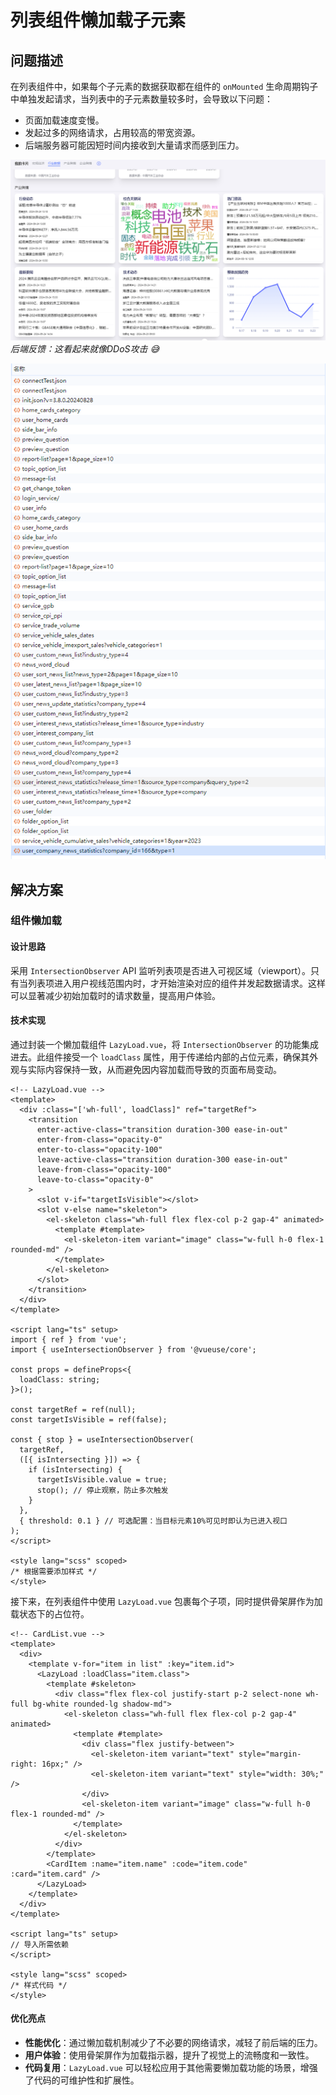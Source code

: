 # 列表组件懒加载子元素

## 问题描述

在列表组件中，如果每个子元素的数据获取都在组件的 `onMounted` 生命周期钩子中单独发起请求，当列表中的子元素数量较多时，会导致以下问题：

- 页面加载速度变慢。
- 发起过多的网络请求，占用较高的带宽资源。
- 后端服务器可能因短时间内接收到大量请求而感到压力。

![卡片列表](列表组件懒加载子元素_images/image-1.png)
*后端反馈：这看起来就像DDoS攻击 😅*

![请求](列表组件懒加载子元素_images/image.png)

## 解决方案

### 组件懒加载

#### 设计思路

采用 `IntersectionObserver` API 监听列表项是否进入可视区域（viewport）。只有当列表项进入用户视线范围内时，才开始渲染对应的组件并发起数据请求。这样可以显著减少初始加载时的请求数量，提高用户体验。

#### 技术实现

通过封装一个懒加载组件 `LazyLoad.vue`，将 `IntersectionObserver` 的功能集成进去。此组件接受一个 `loadClass` 属性，用于传递给内部的占位元素，确保其外观与实际内容保持一致，从而避免因内容加载而导致的页面布局变动。

```vue
<!-- LazyLoad.vue -->
<template>
  <div :class="['wh-full', loadClass]" ref="targetRef">
    <transition
      enter-active-class="transition duration-300 ease-in-out"
      enter-from-class="opacity-0"
      enter-to-class="opacity-100"
      leave-active-class="transition duration-300 ease-in-out"
      leave-from-class="opacity-100"
      leave-to-class="opacity-0"
    >
      <slot v-if="targetIsVisible"></slot>
      <slot v-else name="skeleton">
        <el-skeleton class="wh-full flex flex-col p-2 gap-4" animated>
          <template #template>
            <el-skeleton-item variant="image" class="w-full h-0 flex-1 rounded-md" />
          </template>
        </el-skeleton>
      </slot>
    </transition>
  </div>
</template>

<script lang="ts" setup>
import { ref } from 'vue';
import { useIntersectionObserver } from '@vueuse/core';

const props = defineProps<{
  loadClass: string;
}>();

const targetRef = ref(null);
const targetIsVisible = ref(false);

const { stop } = useIntersectionObserver(
  targetRef,
  ([{ isIntersecting }]) => {
    if (isIntersecting) {
      targetIsVisible.value = true;
      stop(); // 停止观察，防止多次触发
    }
  },
  { threshold: 0.1 } // 可选配置：当目标元素10%可见时即认为已进入视口
);
</script>

<style lang="scss" scoped>
/* 根据需要添加样式 */
</style>
```

接下来，在列表组件中使用 `LazyLoad.vue` 包裹每个子项，同时提供骨架屏作为加载状态下的占位符。

```vue
<!-- CardList.vue -->
<template>
  <div>
    <template v-for="item in list" :key="item.id">
      <LazyLoad :loadClass="item.class">
        <template #skeleton>
          <div class="flex flex-col justify-start p-2 select-none wh-full bg-white rounded-lg shadow-md">
            <el-skeleton class="wh-full flex flex-col p-2 gap-4" animated>
              <template #template>
                <div class="flex justify-between">
                  <el-skeleton-item variant="text" style="margin-right: 16px;" />
                  <el-skeleton-item variant="text" style="width: 30%;" />
                </div>
                <el-skeleton-item variant="image" class="w-full h-0 flex-1 rounded-md" />
              </template>
            </el-skeleton>
          </div>
        </template>
        <CardItem :name="item.name" :code="item.code" :card="item.card" />
      </LazyLoad>
    </template>
  </div>
</template>

<script lang="ts" setup>
// 导入所需依赖
</script>

<style lang="scss" scoped>
/* 样式代码 */
</style>
```

#### 优化亮点

- **性能优化**：通过懒加载机制减少了不必要的网络请求，减轻了前后端的压力。
- **用户体验**：使用骨架屏作为加载指示器，提升了视觉上的流畅度和一致性。
- **代码复用**：`LazyLoad.vue` 可以轻松应用于其他需要懒加载功能的场景，增强了代码的可维护性和扩展性。
